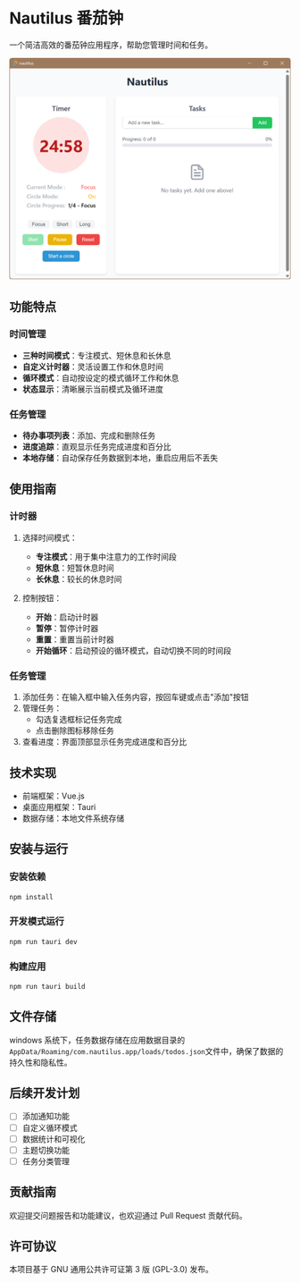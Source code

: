 # Nautilus 番茄钟

一个简洁高效的番茄钟应用程序，帮助您管理时间和任务。

![效果图](https://github.com/markzhang12345/GitHubImage/blob/main/Nautilus/2025-4-5.png?raw=true)

## 功能特点

### 时间管理

- **三种时间模式**：专注模式、短休息和长休息
- **自定义计时器**：灵活设置工作和休息时间
- **循环模式**：自动按设定的模式循环工作和休息
- **状态显示**：清晰展示当前模式及循环进度

### 任务管理

- **待办事项列表**：添加、完成和删除任务
- **进度追踪**：直观显示任务完成进度和百分比
- **本地存储**：自动保存任务数据到本地，重启应用后不丢失

## 使用指南

### 计时器

1. 选择时间模式：

   - **专注模式**：用于集中注意力的工作时间段
   - **短休息**：短暂休息时间
   - **长休息**：较长的休息时间

2. 控制按钮：
   - **开始**：启动计时器
   - **暂停**：暂停计时器
   - **重置**：重置当前计时器
   - **开始循环**：启动预设的循环模式，自动切换不同的时间段

### 任务管理

1. 添加任务：在输入框中输入任务内容，按回车键或点击"添加"按钮
2. 管理任务：
   - 勾选复选框标记任务完成
   - 点击删除图标移除任务
3. 查看进度：界面顶部显示任务完成进度和百分比

## 技术实现

- 前端框架：Vue.js
- 桌面应用框架：Tauri
- 数据存储：本地文件系统存储

## 安装与运行

### 安装依赖

```bash
npm install
```

### 开发模式运行

```bash
npm run tauri dev
```

### 构建应用

```bash
npm run tauri build
```

## 文件存储

windows 系统下，任务数据存储在应用数据目录的`AppData/Roaming/com.nautilus.app/loads/todos.json`文件中，确保了数据的持久性和隐私性。

## 后续开发计划

- [ ] 添加通知功能
- [ ] 自定义循环模式
- [ ] 数据统计和可视化
- [ ] 主题切换功能
- [ ] 任务分类管理

## 贡献指南

欢迎提交问题报告和功能建议，也欢迎通过 Pull Request 贡献代码。

## 许可协议

本项目基于 GNU 通用公共许可证第 3 版 (GPL-3.0) 发布。
